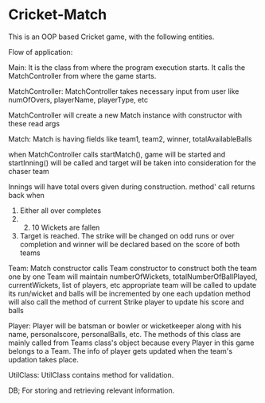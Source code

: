 # Cricket-Match
This is an OOP based Cricket game, with the following entities.

Flow of application:

Main: It is the class from where the  program execution starts. It calls the MatchController from where the game starts.


MatchController:
MatchController takes necessary input from user like  numOfOvers, playerName, playerType, etc

MatchController will create a new Match instance with constructor with these read args


Match:
Match is having fields like team1, team2, winner, totalAvailableBalls 

when MatchController calls startMatch(), game will be started and 
startInning() will be called and target will be taken into consideration for the chaser team

Innings will have total overs given during construction. method' call returns back when 
1. Either all over completes 
2. 2. 10 Wickets are fallen
3. Target is reached.
The strike will be changed on odd runs or over completion and
winner will be declared based on the score of both teams


Team:
Match constructor calls Team constructor to construct both the team one by one
Team will maintain numberOfWickets, totalNumberOfBallPlayed, currentWickets, list of players, etc
appropriate team will be called to update its run/wicket and balls will be incremented by one
each updation method will also call the method of current Strike player to update his score and balls


Player:
Player will be batsman or bowler or wicketkeeper along with his name, personalscore, personalBalls, etc. The methods of this class are mainly called from Teams class's object because every Player in this game belongs to a Team. The info of player gets updated when the team's updation takes place. 


UtilClass:
UtilClass contains method for validation. 

DB;
For storing and retrieving relevant information. 
